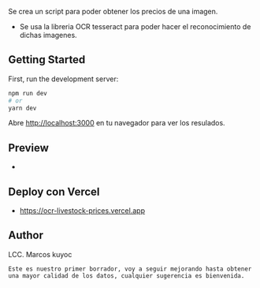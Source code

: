 Se crea un script para poder obtener los precios de una imagen.

- Se usa la libreria OCR tesseract para poder hacer el reconocimiento de dichas imagenes.


## Getting Started

First, run the development server:

```bash
npm run dev
# or
yarn dev
```

Abre [http://localhost:3000](http://localhost:3000) en tu navegador para ver los resulados.

## Preview

-

## Deploy con Vercel
- https://ocr-livestock-prices.vercel.app

## Author
LCC. Marcos kuyoc

```
Este es nuestro primer borrador, voy a seguir mejorando hasta obtener una mayor calidad de los datos, cualquier sugerencia es bienvenida.
```